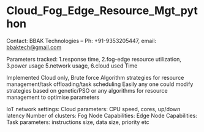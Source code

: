 # Cloud_Fog_Edge_Resource_Mgt_python
Contact: BBAK Technologies – Ph: +91-9353205447, email: bbaktech@gmail.com

Parameters tracked: 
  1.response time, 
  2.fog-edge resource utilization,
  3.power usage 
  5.network usage, 
  6.cloud used Time
  
Implemented 
    Cloud only, Brute force Algorithm strategies for resource management/task offloading/task scheduling
Easily any one could modify strategies based on genetic/PSO or any algorithms for resource management to optimise parameters

IoT network settings:
Cloud parameters:
	 CPU speed, cores, up/down latency
Number of clusters:
Fog Node Capabilities:
Edge Node Capabilities:
Task parameters:
   instructions size, data size, priority etc
